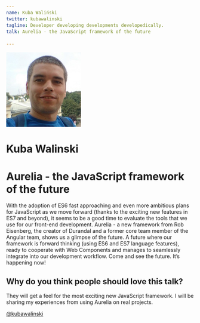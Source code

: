 ```yaml
---
name: Kuba Waliński
twitter: kubawalinski
tagline: Developer developing developments developedically.
talk: Aurelia - the JavaScript framework of the future

---
```


![Kuba Waliński](/media/speakers/kuba_walinski.jpg)

# Kuba Walinski

# Aurelia - the JavaScript framework of the future

With the adoption of ES6 fast approaching and even more ambitious plans for JavaScript as we move forward (thanks to the exciting new features in ES7 and beyond), it seems to be a good time to evaluate the tools that we use for our front-end development. Aurelia - a new framework from Rob Eisenberg, the creator of Durandal and a former core team member of the Angular team, shows us a glimpse of the future. A future where our framework is forward thinking (using ES6 and ES7 language features), ready to cooperate with Web Components and manages to seamlessly integrate into our development workflow. Come and see the future. It’s happening now!

## Why do you think people should love this talk?
They will get a feel for the most exciting new JavaScript framework. I will be sharing my experiences from using Aurelia on real projects.

[@kubawalinski](https://twitter.com/kubawalinski)
